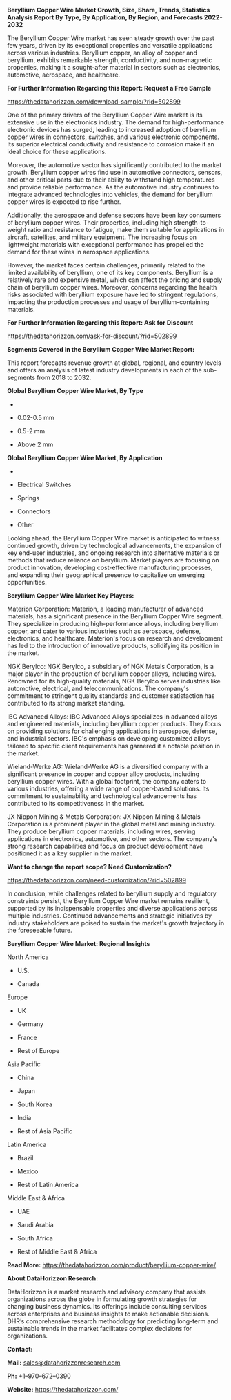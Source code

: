 **Beryllium Copper Wire Market Growth, Size, Share, Trends, Statistics
Analysis Report By Type, By Application, By Region, and Forecasts
2022-2032**

The Beryllium Copper Wire market has seen steady growth over the past
few years, driven by its exceptional properties and versatile
applications across various industries. Beryllium copper, an alloy of
copper and beryllium, exhibits remarkable strength, conductivity, and
non-magnetic properties, making it a sought-after material in sectors
such as electronics, automotive, aerospace, and healthcare.

**For Further Information Regarding this Report: Request a Free Sample**

<https://thedatahorizzon.com/download-sample/?rid=502899>

One of the primary drivers of the Beryllium Copper Wire market is its
extensive use in the electronics industry. The demand for
high-performance electronic devices has surged, leading to increased
adoption of beryllium copper wires in connectors, switches, and various
electronic components. Its superior electrical conductivity and
resistance to corrosion make it an ideal choice for these applications.

Moreover, the automotive sector has significantly contributed to the
market growth. Beryllium copper wires find use in automotive connectors,
sensors, and other critical parts due to their ability to withstand high
temperatures and provide reliable performance. As the automotive
industry continues to integrate advanced technologies into vehicles, the
demand for beryllium copper wires is expected to rise further.

Additionally, the aerospace and defense sectors have been key consumers
of beryllium copper wires. Their properties, including high
strength-to-weight ratio and resistance to fatigue, make them suitable
for applications in aircraft, satellites, and military equipment. The
increasing focus on lightweight materials with exceptional performance
has propelled the demand for these wires in aerospace applications.

However, the market faces certain challenges, primarily related to the
limited availability of beryllium, one of its key components. Beryllium
is a relatively rare and expensive metal, which can affect the pricing
and supply chain of beryllium copper wires. Moreover, concerns regarding
the health risks associated with beryllium exposure have led to
stringent regulations, impacting the production processes and usage of
beryllium-containing materials.

**For Further Information Regarding this Report: Ask for Discount**

<https://thedatahorizzon.com/ask-for-discount/?rid=502899>

**Segments Covered in the Beryllium Copper Wire Market Report:**

This report forecasts revenue growth at global, regional, and country
levels and offers an analysis of latest industry developments in each of
the sub-segments from 2018 to 2032.

**Global Beryllium Copper Wire Market, By Type**

-   

-   0.02-0.5 mm

-   0.5-2 mm

-   Above 2 mm

**Global Beryllium Copper Wire Market, By Application**

-   

-   Electrical Switches

-   Springs

-   Connectors

-   Other

Looking ahead, the Beryllium Copper Wire market is anticipated to
witness continued growth, driven by technological advancements, the
expansion of key end-user industries, and ongoing research into
alternative materials or methods that reduce reliance on beryllium.
Market players are focusing on product innovation, developing
cost-effective manufacturing processes, and expanding their geographical
presence to capitalize on emerging opportunities.

**Beryllium Copper Wire Market Key Players:**

Materion Corporation: Materion, a leading manufacturer of advanced
materials, has a significant presence in the Beryllium Copper Wire
segment. They specialize in producing high-performance alloys, including
beryllium copper, and cater to various industries such as aerospace,
defense, electronics, and healthcare. Materion's focus on research and
development has led to the introduction of innovative products,
solidifying its position in the market.

NGK Berylco: NGK Berylco, a subsidiary of NGK Metals Corporation, is a
major player in the production of beryllium copper alloys, including
wires. Renowned for its high-quality materials, NGK Berylco serves
industries like automotive, electrical, and telecommunications. The
company's commitment to stringent quality standards and customer
satisfaction has contributed to its strong market standing.

IBC Advanced Alloys: IBC Advanced Alloys specializes in advanced alloys
and engineered materials, including beryllium copper products. They
focus on providing solutions for challenging applications in aerospace,
defense, and industrial sectors. IBC's emphasis on developing customized
alloys tailored to specific client requirements has garnered it a
notable position in the market.

Wieland-Werke AG: Wieland-Werke AG is a diversified company with a
significant presence in copper and copper alloy products, including
beryllium copper wires. With a global footprint, the company caters to
various industries, offering a wide range of copper-based solutions. Its
commitment to sustainability and technological advancements has
contributed to its competitiveness in the market.

JX Nippon Mining & Metals Corporation: JX Nippon Mining & Metals
Corporation is a prominent player in the global metal and mining
industry. They produce beryllium copper materials, including wires,
serving applications in electronics, automotive, and other sectors. The
company's strong research capabilities and focus on product development
have positioned it as a key supplier in the market.

**Want to change the report scope? Need Customization?**

<https://thedatahorizzon.com/need-customization/?rid=502899>

In conclusion, while challenges related to beryllium supply and
regulatory constraints persist, the Beryllium Copper Wire market remains
resilient, supported by its indispensable properties and diverse
applications across multiple industries. Continued advancements and
strategic initiatives by industry stakeholders are poised to sustain the
market's growth trajectory in the foreseeable future.

**Beryllium Copper Wire Market: Regional Insights**

North America

-   U.S.

-   Canada

Europe

-   UK

-   Germany

-   France

-   Rest of Europe

Asia Pacific

-   China

-   Japan

-   South Korea

-   India

-   Rest of Asia Pacific

Latin America

-   Brazil

-   Mexico

-   Rest of Latin America

Middle East & Africa

-   UAE

-   Saudi Arabia

-   South Africa

-   Rest of Middle East & Africa

**Read More:**
<https://thedatahorizzon.com/product/beryllium-copper-wire/>

**About DataHorizzon Research:**

DataHorizzon is a market research and advisory company that assists
organizations across the globe in formulating growth strategies for
changing business dynamics. Its offerings include consulting services
across enterprises and business insights to make actionable decisions.
DHR’s comprehensive research methodology for predicting long-term and
sustainable trends in the market facilitates complex decisions for
organizations.

**Contact:**

**Mail:** <sales@datahorizzonresearch.com>

**Ph:** +1–970–672–0390

**Website:** <https://thedatahorizzon.com/>
